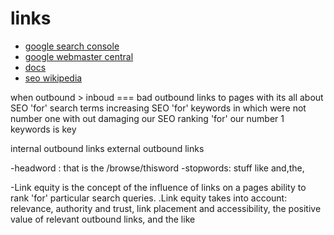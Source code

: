 # links
 - [google search console](https://search.google.com/search-console/about?hl=en&utm_source=wmx&utm_medium=wmx-welcome)
 - [google webmaster central](https://www.google.com/webmasters/#?modal_active=none)
 - [docs](https://docs.google.com/document/d/1IsWfHlqmbU-c4hiuQbcffRtXfzwxxoy0NoO0oB-Rm2o/edit?ts=5744ae98)
 - [seo wikipedia](https://en.wikipedia.org/wiki/Search_engine_optimization)

when outbound > inboud === bad
outbound links to pages with
its all about SEO 'for' search terms
increasing SEO 'for' keywords in which were not number one
  with out damaging our SEO ranking 'for' our number 1 keywords is key

internal outbound links
external outbound links

-headword : that is the /browse/thisword
-stopwords: stuff like and,the,

-Link equity is the concept of the influence of links on a pages ability to rank 'for' particular search queries.
  .Link equity takes into account: relevance, authority and trust, link placement and accessibility, the positive value of relevant outbound links, and the like

